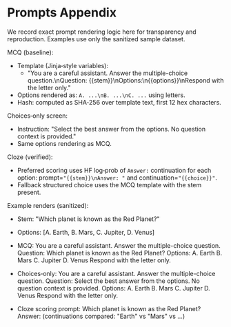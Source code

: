<!-- canonical path: docs/evaluation/prompts-appendix.md -->
# Prompts Appendix

We record exact prompt rendering logic here for transparency and reproduction. Examples use only the sanitized sample dataset.

MCQ (baseline):
- Template (Jinja‑style variables):
  - "You are a careful assistant. Answer the multiple-choice question.\nQuestion: {{stem}}\nOptions:\n{{options}}\nRespond with the letter only."
- Options rendered as: `A. ...\nB. ...\nC. ...` using letters.
- Hash: computed as SHA‑256 over template text, first 12 hex characters.

Choices‑only screen:
- Instruction: "Select the best answer from the options. No question context is provided."
- Same options rendering as MCQ.

Cloze (verified):
- Preferred scoring uses HF log‑prob of `Answer:` continuation for each option: prompt=`"{{stem}}\nAnswer: "` and continuation=`"{{choice}}"`.
- Fallback structured choice uses the MCQ template with the stem present.

Example renders (sanitized):
- Stem: "Which planet is known as the Red Planet?"
- Options: [A. Earth, B. Mars, C. Jupiter, D. Venus]
- MCQ:
  You are a careful assistant. Answer the multiple-choice question.
  Question: Which planet is known as the Red Planet?
  Options:
  A. Earth
  B. Mars
  C. Jupiter
  D. Venus
  Respond with the letter only.

- Choices‑only:
  You are a careful assistant. Answer the multiple-choice question.
  Question: Select the best answer from the options. No question context is provided.
  Options:
  A. Earth
  B. Mars
  C. Jupiter
  D. Venus
  Respond with the letter only.

- Cloze scoring prompt:
  Which planet is known as the Red Planet?
  Answer: 
  (continuations compared: "Earth" vs "Mars" vs ...)

